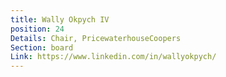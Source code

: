 ```yaml
---
title: Wally Okpych IV
position: 24
Details: Chair, PricewaterhouseCoopers
Section: board
Link: https://www.linkedin.com/in/wallyokpych/
---
```


